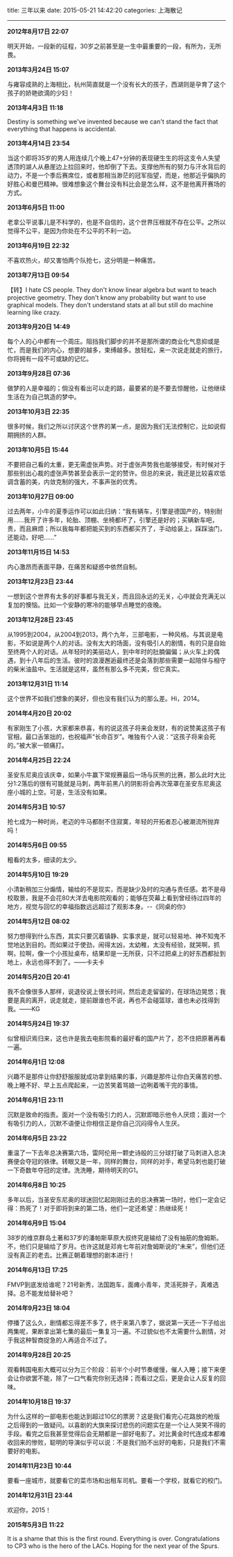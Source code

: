 title: 三年以来
date: 2015-05-21 14:42:20
categories: 上海散记

---

**2012年8月17日 22:07**

明天开始，一段新的征程，30岁之前甚至是一生中最重要的一段，有所为，无所畏。

<!--more-->

**2013年3月24日 15:07**

与雍容成熟的上海相比，杭州简直就是一个没有长大的孩子，西湖则是孕育了这个孩子的娇艳欲滴的少妇！

**2013年4月3日 11:18**

Destiny is something we've invented because we can't stand the fact that everything that happens is accidental.

**2013年4月14日 23:54**

当这个即将35岁的男人用连续几个晚上47+分钟的表现硬生生的将这支令人失望透顶的湖人从悬崖边上拉回来时，他却倒了下去。支撑他所有的努力与汗水背后的动力，不是一个季后赛席位，或者那相当渺茫的冠军指望，而是，他那近乎偏执的好胜心和曼巴精神。很难想象这个舞台没有科比会是怎么样，这不是他离开赛场的方式。

**2013年6月5日 11:00**

老拿公平说事儿是不科学的，也是不自信的，这个世界压根就不存在公平。之所以觉得不公平，是因为你处在不公平的不利一边。


**2013年6月19日 22:32**

不喜欢热火，却又害怕两个队抢七，这分明是一种痛苦。

**2013年7月13日 09:54**

【转】I hate CS people. They don't know linear algebra but want to teach projective geometry. They don't know any probability but want to use graphical models. They don't understand stats at all but still do machine learning like crazy.

**2013年9月20日 14:49**

每个人的心中都有一个周庄。阻挡我们脚步的并不是那所谓的商业化气息抑或是忙，而是我们的内心，想要的越多，束缚越多。放轻松，来一次说走就走的旅行，你将拥有一段不可或缺的记忆。

**2013年9月28日 07:36**

做梦的人是幸福的；倘没有看出可以走的路，最要紧的是不要去惊醒他，让他继续生活在为自己筑造的梦中。

**2013年10月3日 22:35**

很多时候，我们之所以讨厌这个世界的某一点，是因为我们无法控制它，比如说假期拥挤的人群。

**2013年10月5日 15:44**

不要把自己看的太重，更无需虚张声势。对于虚张声势我也能够接受，有时候对于那些别出心裁的虚张声势甚至会表示一定的赞许。但总的来说，我还是比较喜欢低调含蓄的美，内敛克制的强大，不事声张的优秀。

**2013年10月27日 09:00**

过去两年，小牛的夏季运作可以如此归纳：“我有辆车，引擎是德国产的，特别耐用……我开了许多年，轮胎、顶棚、坐椅都坏了，引擎还是好的；买辆新车吧，贵，而且麻烦；所以我每年都把能买到的东西都买齐了，手动给装上，踩踩油门，还能动，好吧……”

**2013年11月15日 14:53**

内心激昂而表面平静，在痛苦和疑惑中依然自制。

**2013年12月23日 23:44**

一想到这个世界有太多的好事都与我无关，而且回永远的无关，心中就会充满无以复加的懊恼。比如一个安静的寒冷的能够早点睡觉的夜晚。

**2013年12月28日 23:45**

从1995到2004，从2004到2013，两个九年，三部电影，一种风格。与其说是电影，不如说是两个人的对话。没有太大的场面，没有吸引人的剧情，有的只是自始至终两个人的对话。从年轻时的美丽动人，到中年时的肚腩偏偏；从火车上的偶遇，到十八年后的生活。彼时的浪漫邂逅最终还是会落到那些需要一起陪伴与相守的柴米油盐中。生活就是这样，虽然有那么多不完美，但它真实。

**2013年12月31日 11:14**

这个世界不如我们想象的美好，但也没有我们认为的那么差。Hi，2014。

**2014年4月20日 20:02**

有家刚生了小孩，大家都来恭喜，有的说这孩子将来会发财，有的说赞美这孩子有官相，最口舌笨拙的，也祝福声“长命百岁”。唯独有个人说：“这孩子将来会死的。”被大家一顿痛打。

**2014年4月25日 22:24**

圣安东尼奥应该庆幸，如果小牛赢下常规赛最后一场与灰熊的比赛，那么此时大比分1:2落后的很有可能就是马刺，两年前黑八的阴影将会再次笼罩在圣安东尼奥这座小城的上空。可是，生活没有如果。

**2014年5月3日 10:57**

抢七成为一种时尚，老迈的牛马都耐不住寂寞，年轻的开拓者忍心被潮流所抛弃吗！

**2014年5月6日 09:55**

粗看的太多，细读的太少。

**2014年5月10日 19:29**

小清新稍加三分煽情，输给的不是现实，而是缺少及时的沟通与责任感。若不是母校取景，我是不会花80大洋去电影院观看的；能够在荧幕上看到曾经待过四年的地方，视觉与回忆的幸福指数远远超过了观影本身。--《同桌的你》

**2014年5月12日 08:02**

努力想得到什么东西，其实只要沉着镇静、实事求是，就可以轻易地、神不知鬼不觉地达到目的。而如果过于使劲，闹得太凶，太幼稚，太没有经验，就哭啊，抓啊，拉啊，像一个小孩扯桌布，结果却是一无所获，只不过把桌上的好东西都扯到地上，永远也得不到了。——卡夫卡

**2014年5月20日 20:41**

我不会像很多人那样，说退役说上很长时间，然后走走留留的，在球场边晃悠；我要是真的离开，说走就走，提前跟谁也不说，再也不会碰篮球，谁也未必找得到我。——KG

**2014年5月24日 19:37**

似曾相识焉归来，这也许是我去电影院看的最好看的国产片了，忍不住把原著再看一遍。

**2014年6月1日 12:08**

兴趣不是那件让你舒舒服服就成功拿到结果的事，兴趣是那件让你白天痛苦的想、晚上睡不好、早上五点爬起来，一边苦笑着骂娘一边咧着嘴干完的事情。

**2014年6月1日 23:11**

沉默是致命的指责。面对一个没有吸引力的人，沉默即暗示他令人厌烦；面对一个有吸引力的人，沉默不语便让你相信正是你自己沉闷得令人生厌。

**2014年6月5日 23:22**

重温了一下去年总决赛第六场，雷阿伦用一颗史诗般的三分球打破了马刺进入总决赛便会夺冠的铁律。转眼又是一年，同样的舞台，同样的对手，希望马刺也能打破一下奇数年夺冠的定律。洗洗睡，期待明天的G1。

**2014年6月8日 10:25**

多年以后，当圣安东尼奥的球迷回忆起刚刚过去的总决赛第一场时，他们一定会记得：热死了！对于即将到来的第二场，他们一定还希望：热继续死！

**2014年6月9日 15:04**

38岁的维京群岛土著和37岁的潘帕斯草原大叔终究是输给了没有抽筋的詹姆斯。不，他们只是输给了岁月。也许这就是邓肯七年前对詹姆斯说的“未来”，但他们还没有真正的老去。比赛正朝着理想的剧本进行！

**2014年6月13日 17:25**

FMVP到底发给谁呢？21号新秀，法国跑车，面瘫小青年，灵活死胖子，真难选择。总不能发给替补吧？

**2014年9月23日 18:04**

停播了这么久，剧情都忘得差不多了，终于来第八季了，据说第一天还一下子给出两集呢，果断拿出第七集的最后一集复习一遍。不过貌似也不太需要什么剧情，对于我这种智商捉急的人再适合不过了。

**2014年9月28日 20:25**

观看韩国电影大概可以分为三个阶段：前半个小时节奏缓慢，催人入睡；接下来便会让你欲罢不能，除了一口气看完你别无选择；而看过之后，更是会让人反复的回味。

**2014年10月18日 19:37**

为什么这样的一部电影也能达到超过10亿的票房？这是我们看完心花路放的枪版之后得到的一致疑问。以喜剧的大旗来探讨悲伤的问题实在是一个让人哭笑不得的手段。看完之后我甚至觉得后会无期都是一部好电影了。对比黄金时代连成本都难收回来的惨败，聪明的导演似乎可以说：不是我们拍不出好的电影，只是我们不需要好的电影。

**2014年11月23日 10:44**

要看一座城市，就要看它的菜市场和出租车司机。要看一个学校，就看它的校门。

**2014年12月31日 23:44**

欢迎你，2015！

**2015年5月3日 11:22**

It is a shame that this is the first round. Everything is over. Congratulations to CP3 who is the hero of the LACs. Hoping for the next year of the Spurs.